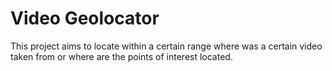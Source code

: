 # Video Geolocator

This project aims to locate within a certain range where was a certain
video taken from or where are the points of interest located.
